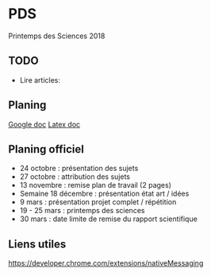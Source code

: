 # PDS
Printemps des Sciences 2018

## TODO

- Lire articles: 

## Planing

[Google doc](https://docs.google.com/document/d/1AhPf8NOaU6Aem6HRUfJNpmVS-yzfYDsJnOrfgR4VplE/edit)
[Latex doc](https://www.overleaf.com/12240683hvstgkkwfgff)


## Planing officiel

- 24 octobre : présentation des sujets
- 27 octobre : attribution des sujets
- 13 novembre : remise plan de travail (2 pages)
- Semaine 18 décembre : présentation état art / idées
- 9 mars : présentation projet complet / répétition
- 19 - 25 mars : printemps des sciences
- 30 mars : date limite de remise du rapport scientifique


## Liens utiles

https://developer.chrome.com/extensions/nativeMessaging
